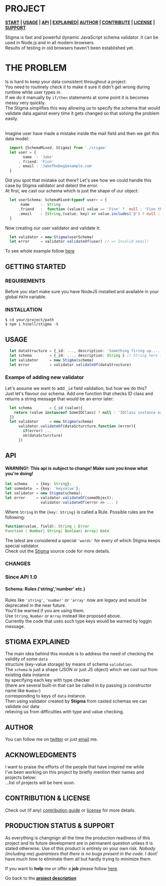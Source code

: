 <!-- [![Image caption](/project.logo.jpg)](#) -->

# PROJECT
**[START][gt] | [USAGE][u] | [API][a] | [EXPLAINED][e]| [AUTHOR][c] | [CONTRIBUTE][cpl] | [LICENSE][cpl] | [SUPPORT][ps]**

[d]: #project

Stigma is fast and powerful dynamic JavaScript schema validator. It can be used in Node.js and in all modern browsers.
<br> Results of testing in old browsers haven't been established yet. 

# THE PROBLEM
Is is hard to keep your data consistent throughout a project.
<br>You need to routinely check it to make it sure it didn't get wrong during runtime while user types in.
<br>If we do it manually by ``if/then`` statements at some point it is becomes messy very quickly.
<br>The Stigma simplifies this way allowing us to specify the schema that would 
<br>validate data against every time it gets changed so that solving the problem easily.

<br>Imagine user have made a mistake inside the mail field and then we get this data model:
```typescript
  import {SchemaMixed, Stigma} from './stigma'
  let user = {
        name  : 'Jake'
      , friend: 'Finn'
      , email : 'JakeTheDog$example.com'
  }
```
Did you spot that mistake out there? Let's see how we could handle this case by Stigma validator and detect the error.
<br>At first, we cast our schema which is just the shape of our object:
```typescript
  let userSchema: SchemaMixed<typeof user> = {
       name     :  String
      ,friend   :  function (value){ value == 'Finn' ?  null : 'Finn the only best friend!'}
      ,email    : [String,(value, key) => value.includes('@') ? null : 'Invalid email! ']
  }
```

Now creating our user validator and validate it:
```typescript
  let validator = new Stigma(userSchema)
  let error     = validator.validateOf(user) // => Invalid email!
```
To see whole example follow [here](/example.ts)

## GETTING STARTED
[gt]: #getting-started 'Getting started guide'
### REQUIREMENTS
[rq]: #requirements
Before you start make sure you have NodeJS installed and available in your global ``PATH`` variable.

### INSTALLATION
[i]: #installation 'Installation guide' 

```shell
$ cd your/project/path
$ npm i hinell/stigma -S
```
## USAGE
[u]: #usage 'Product usage'

```typescript
  let dataStructure = {_id: ..., description: 'Something firing up....'}
  let schema        = {_id: ..., description: String } // String here is a rule for checking
  let validator     = new Stigma(schema)
  let error         = validator.validateOf(dataStructure)
```
### Exampe of adding new validator
Let's assume we want to add ``_id`` field validation, but how we do this?
<br>Just let's flavour our schema. Add one function that checks ID class and returns a string message that would be an error later:
```typescript
  let schema        = {_id (value){
    return (value instanceof SomeIDClass) ? null : 'IDClass instance expected!'
  }}
  let validator     = new Stigma(schema)
      validator.validateOf(dataScturcture,function (error){
        if(error) ... 
        ok(dataScturcture)
      })
```


## API
[a]: #api 'Module\'s API description'
#### WARNING!: This api is subject to change! Make sure you know what you're doing!

```typescript
let schema    = {key: String}; 
let somedata  = {key: 'keyvalue'};
let validator = new Stigma(schema);
let error     = validator.validateOf(someObject);
                validator.validateOf(error => ... )
```
Where ``String`` in the ``{key: String}`` is called a Rule. Possible rules are the following:
```typescript
function(value, field): String | Error
Function | Number| String| Boolean| Array| Date
```

The latest are considered a special ``'words'`` for every of which Stigma keeps special validator. 
<br>Check out the [Stigma](./src/stigma.ts#L1) source code for more details.

### CHANGES
### Since API 1.0
#### Schema: Rules ('string','number' etc.)
Rules like ``'string'``, ``'number'`` or ``'array'`` now are legacy and would be deprecated in the near future.
<br>You'll be warned if you are using them.
<br>Use ``String``, ``Number`` or ``Array`` instead like proposed above.
<br>Currently the code that uses such type keys would be warned by loggin message.

## STIGMA EXPLAINED
[e]: #stigma-explained
The main idea behind this module is to address the need of checking the validity of some ``data``
<br>structure (key-value storage) by means of schema ``validation``.
<br>The ``schema`` is just a shape (JSON or just JS object) which we *cast* out from existing data instance
<br>by specifying each key with type checker 
<br>(there are several built-in that can be called in by passing js constructor name like ``Number``)
<br>corresponding to keys of ``data`` instance.
<br>Then using validator created by **Stigma** from casted schemas we can validate our data
<br>relieving us from difficulties with type and value checking.

## AUTHOR
[c]: #creditscontact-author 'Credits & author\'s contacts info '
You can follow me on [twitter](https://twitter.com/biteofpie) or just [email](mailto:al.neodim@gmail.com) me.

## ACKNOWLEDGMENTS
[acc]: acknowledgments

I want to praise the efforts of the people that have inspired me while <br>
I've been working on this project by briefly mention their names and projects below: <br>
...list of projects will be here soon.

## CONTRIBUTION & LICENSE
[cpl]:#contribution--license 'Contribution guide & license info'

Check out (if any) <a href='/CONTRIBUTION'>contribution guide</a> or <a href='/LICENSE'>license</a> for more details.

## PRODUCTION STATUS & SUPPORT
[ps]: #production-status--support 'Production use disclaimer & support info'

As everything is changnign all the time the production readiness of this project and its future development are
in permanent question unless it is stated otherwise.
Use of this product is entirely on your own risk. *Nobody (including me) guarantees that there is no bugs present in the code.*
I dont' have much time to eliminate them all but hardly trying to minimize them.

If you want to **help** me or offer a **job** please follow [here][c].

Go back to the **[project description][d]**

